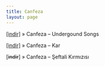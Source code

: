 ```yaml
---
title: Canfeza
layout: page
---
```


<a href="https://cloud.mail.ru/public/ff1d212998bb/Canfeza" target="_blank">[indir]</a>  »  Canfeza &#8211; Undergound Songs

<a href="https://cloud.mail.ru/public/814e7ffe8a6c/Canfeza%20-%20Kar" target="_blank">[indir]</a>  »  Canfeza &#8211; Kar

[<del>indir</del>]  »  Canfeza &#8211; Şeftali Kırmızısı